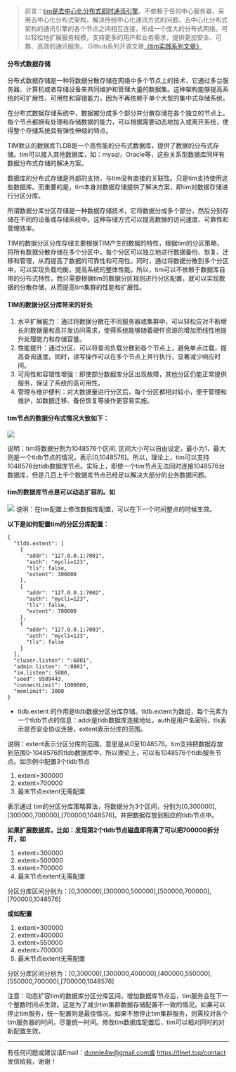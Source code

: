 > 前言：[tim是去中心化分布式即时通讯引擎](https://tlnet.top/tim)。不依赖于任何中心服务器，采用去中心化分布式架构，解决传统中心化通讯方式的问题，去中心化分布式架构的通讯引擎的各个节点之间相互连接，形成一个庞大的分布式网络。可以轻松地扩展服务规模，支持更多的用户和业务需求，提供更加安全、可靠、高效的通讯服务。
> Github系列开源文章[《tim实践系列文章》](https://github.com/donnie4w/Tim-Practical-Article)

#### 分布式数据存储

   分布式数据存储是一种将数据分散存储在网络中多个节点上的技术，它通过多台服务器、计算机或者存储设备来共同维护和管理大量的数据集。这种架构能够提高系统的可扩展性、可用性和容错能力，因为不再依赖于单个大型的集中式存储系统。

   在分布式数据存储系统中，数据被分成多个部分并分散存储在各个独立的节点上。每个节点都拥有处理和存储数据的能力，可以根据需要动态地加入或离开系统，使得整个存储系统具有弹性伸缩的特点。

   TIM默认的数据库TLDB是一个高性能的分布式数据库，提供了数据的分布式存储。tim可以接入其他数据库，如：mysql，Oracle等，这些关系型数据库同样有数据分布式存储的解决方案。

   数据库的分布式存储是外部的支持，与tim没有直接的关联性。只是tim支持使用这些数据库。而重要的是，tim本身对数据存储提供了解决方案，即tim对数据存储进行分区分库。

   所谓数据分库分区存储是一种数据存储技术，它将数据分成多个部分，然后分别存储在不同的设备或存储系统中。这种存储方式可以提高数据的访问速度、可靠性和管理效率。

   TIM的数据分区分库存储主要根据TIM产生的数据的特性，根据tim的分区策略，将所有数据分散存储在多个分区中。每个分区可以独立地进行数据备份、恢复、迁移和管理，从而提高了数据的可靠性和可用性。同时，通过将数据分散到多个分区中，可以实现负载均衡，提高系统的整体性能。所以，tim可以不依赖于数据库自带的分布式特性，而只需要根据tim的数据分区规则进行分区配置，就可以实现数据的分散存储，从而提高tim集群的性能和扩展性。

#### TIM的数据分区分库带来的好处

1. 水平扩展能力：通过将数据分散在不同服务器或集群中，可以轻松应对不断增长的数据量和高并发访问需求，使得系统能够随着硬件资源的增加而线性地提升处理能力和存储容量。
2. 性能提升：通过分区，可以将查询负载分散到各个节点上，避免单点过载，提高查询速度。同时，读写操作可以在多个节点上并行执行，显著减少响应时间。
3. 可用性和容错性增强：即使部分数据库分区出现故障，其他分区仍能正常提供服务，保证了系统的高可用性。
4. 管理与维护便利：对大数据量进行分区后，每个分区都相对较小，便于管理和维护，如数据迁移、备份恢复等操作更容易实施。

#### tim节点的数据分布式情况大致如下：

![](https://tlnet.top/f/1704872827_2024-01-09-1652.png)

说明：tim将数据分割为1048576个区间. 区间大小可以自由设定，最小为1，最大则是一个tldb节点的情况，表示[0,1048576]。所以，理论上，tim可以支持1048576台tldb数据库节点。实际上，即使一个tim节点无法同时连接1048576台数据库，但是几百上千个数据库节点已经足以解决大部分的业务数据问题。

#### tim的数据库节点是可以动态扩容的。如

![](https://tlnet.top/f/1704872838_2024-01-09-16521.png)
说明：在tim配置上修改数据库配置，可以在下一个时间整点的时候生效。

**以下是如何配置tim的分区分库配置：**

    {
      "tldb.extent": [
        {
          "addr": "127.0.0.1:7001",
          "auth": "mycli=123",
          "tls": false,
          "extent": 300000
        },
        {
          "addr": "127.0.0.1:7002",
          "auth": "mycli=123",
          "tls": false,
          "extent": 700000
        },
        {
          "addr": "127.0.0.1:7003",
          "auth": "mycli=123",
          "tls": false
        }
      ],
      "cluser.listen": ":6001",
      "admin.listen": ":8001",
      "im.listen": 5080,
      "seed": 9589443,
      "connectLimit": 1000000,
      "memlimit": 3000
    }

* tldb.extent  的作用是tldb数据分区分库存储。tldb.extent为数组，每个元素为一个tldb节点的信息：addr是tldb数据库连接地址，auth是用户名密码，tls表示是否安全协议连接，extent表示分库的范围。

说明：extent表示分区分库的范围，意思是从0至1048576。tim支持把数据存放到范围0-1048576的tldb数据库中，所以理论上，可以有1048576个tldb服务节点。如示例中配置3个tldb节点
1. extent=300000
2. extent=700000
3. 最末节点extent无需配置

表示通过 tim的分区分库策略算法，将数据分为3个区间，分别为[0,300000],[300000,700000],[700000,1048576]。并把数据存放到相应的tldb节点中。

**如果扩展数据库，比如：发现第2个tldb节点磁盘即将满了可以把700000拆分开，如**
1. extent=300000
2. extent=500000
3. extent=700000
4. 最末节点extent无需配置

分区分库区间分别为：[0,300000],[300000,500000],[500000,700000],[700000,1048576]

**或如配置**
1. extent=300000
2. extent=400000
3. extent=550000
4. extent=700000
5. 最末节点extent无需配置

分区分库区间分别为：[0,300000],[300000,400000],[400000,550000],[550000,700000],[700000,1048576]

注意：动态扩容tim的数据库分区分库区间，增加数据库节点后，tim服务会在下一个整数时间点生效。这是为了减少tim集群数据存储配置不一致的情况。如果可以停止tim服务，统一配置则是最佳情况。如果不想停止tim集群服务，则需校对各个tim服务器的时间，尽量统一时间。修改tim数据库配置后，tim可以相对同时的对新配置生效。

----------
有任何问题或建议请Email：donnie4w@gmail.com或 https://tlnet.top/contact  发信给我，谢谢！